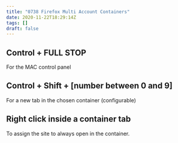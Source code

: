 ```yaml
---
title: "0738 Firefox Multi Account Containers"
date: 2020-11-22T18:29:14Z
tags: []
draft: false
---
```

## Control + FULL STOP

For the MAC control panel

## Control + Shift + [number between 0 and 9]

For a new tab in the chosen container (configurable)

## Right click inside a container tab

To assign the site to always open in the container.